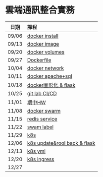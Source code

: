 # 雲端通訊整合實務
| 日期         | 課程   |
| --------     | :-----  |
| 09/06        |[docker install](/09/06.md)    |
| 09/13        |[docker image](09/13.md)    |
| 09/20        |[docker volumes](09/20.md)    |
| 09/27        |[Dockerfile](09/27.md)    |
| 10/04        |[docker network](10/04.md)    |
| 10/11        |[docker apache+sql](10/11.md)    |
| 10/18        |[docker圖形化 & flask](10/18.md)    |
| 10/25        |[git lab CI/CD](10/25.md)    |
| 11/01        |[期中HW](11/01.md)    |
| 11/08        |[docker swarm](11/08.md)    |
| 11/15        |[redis service](11/15.md)    |
| 11/22        |[swam label](11/22.md)    |
| 11/29        |[k8s](11/29.md)    |
| 12/06        |[k8s update&rool back & flask](12/06.md)    |
| 12/13        |[k8s yml](12/13.md)    |
| 12/20        |[k8s ingress](12/20.md)    |
| 12/27        ||
